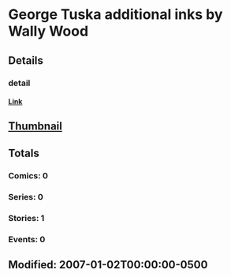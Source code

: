 # George Tuska additional inks by Wally Wood 
## Details
### detail
#### [Link](http://marvel.com/comics/creators/5304/george_tuska_additional_inks_by_wally_wood?utm_campaign=apiRef&utm_source=225578a89fc76f3d20fbffda5d17a88d)
## [Thumbnail](http://i.annihil.us/u/prod/marvel/i/mg/b/40/image_not_available.jpg)
## Totals
### Comics: 0
### Series: 0
### Stories: 1
### Events: 0
## Modified: 2007-01-02T00:00:00-0500